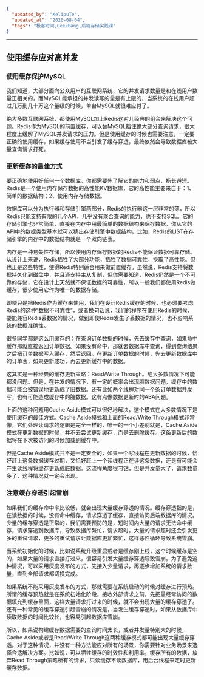 ```json
{
  "updated_by": "KelipuTe",
  "updated_at": "2020-08-04",
  "tags": "极客时间,GeekBang,后端存储实践课"
}
```

---

## 使用缓存应对高并发

### 使用缓存保护MySQL

我们知道，大部分面向公众用户的互联网系统，它的并发请求数量是和在线用户数量正相关的，而MySQL能承担的并发读写的量是有上限的，当系统的在线用户超过几万到几十万这个量级的时候，单台MySQL就很难应付了。

绝大多数互联网系统，都使用MySQL加上Redis这对儿经典的组合来解决这个问题。Redis作为MySQL的前置缓存，可以替MySQL挡住绝大部分查询请求，很大程度上缓解了MySQL并发请求的压力。但是使用缓存的时候也需要注意，一定要正确的使用缓存，如果缓存使用不当引发了缓存穿透，最终依然会导致数据库被大量查询请求打死。

### 更新缓存的最佳方式

要正确地使用好任何一个数据库，你都需要先了解它的能力和弱点，扬长避短。Redis是一个使用内存保存数据的高性能KV数据库，它的高性能主要来自于：1、简单的数据结构；2、使用内存存储数据。

数据库可以分为执行器和存储引擎两部分，Redis的执行器这一层非常的薄，所以Redis只能支持有限的几个API，几乎没有聚合查询的能力，也不支持SQL。它的存储引擎也非常简单，直接在内存中用最简单的数据结构来保存数据，你从它的API中的数据类型基本就可以猜出存储引擎中数据结构。比如，Redis的LIST在存储引擎的内存中的数据结构就是一个双向链表。

内存是一种易失性存储，所以使用内存保存数据的Redis不能保证数据可靠存储。从设计上来说，Redis牺牲了大部分功能，牺牲了数据可靠性，换取了高性能。但也正是这些特性，使得Redis特别适合用来做前置缓存。虽然说，Redis支持将数据持久化到磁盘中，并且还支持主从复制，但你需要知道，Redis仍然是一个不可靠的存储，它在设计上天然就不保证数据的可靠性，所以一般我们都使用Redis做缓存，很少使用它作为唯一的数据存储。

即使只是把Redis作为缓存来使用，我们在设计Redis缓存的时候，也必须要考虑Redis的这种“数据不可靠性”，或者换句话说，我们的程序在使用Redis的时候，要能兼容Redis丢数据的情况，做到即使Redis发生了丢数据的情况，也不影响系统的数据准确性。

很多同学都是这么用缓存的：在查询订单数据的时候，先去缓存中查询，如果命中缓存那就直接返回订单数据。如果没有命中，那就去数据库中查询，得到查询结果之后把订单数据写入缓存，然后返回。在更新订单数据的时候，先去更新数据库中的订单表，如果更新成功，再去更新缓存中的数据。

这其实是一种经典的缓存更新策略：Read/Write Through。绝大多数情况下可能都没问题。但是，在并发的情况下，有一定的概率会出现脏数据问题，缓存中的数据可能会被错误地更新成了旧数据。还有比如两个线程对同一个条订单数据并发写，也有可能造成缓存中的脏数据。这有点像数据更新时的ABA问题。

上面的这种问题用Cache Aside模式可以很好地解决，这个模式在大多数情况下是使用缓存的最佳方式。Cache Aside模式和上面的Read/Write Through模式非常像，它们处理读请求的逻辑是完全一样的，唯一的一个小差别就是，Cache Aside模式在更新数据的时候，并不去尝试更新缓存，而是去删除缓存。这条更新后的数据将在下次被访问的时候加载到缓存中。

但是Cache Aside模式并不是一定安全的，如果一个写线程在更新数据的时候，恰好赶上这条数据缓存过期，又恰好赶上一个读线程正在读这条数据，还是有可能会产生读线程将缓存更新成脏数据。这流程角度很刁钻，但是并发量大了，请求数量多了，这种情况就一定会出现。

### 注意缓存穿透引起雪崩

如果我们的缓存命中率比较低，就会出现大量缓存穿透的情况。缓存穿透指的是，在读数据的时候，没有命中缓存，请求穿透了缓存，直接访问后端数据库的情况。少量的缓存穿透是正常的，我们需要预防的是，短时间内大量的请求无法命中缓存，请求穿透到数据库，导致数据库繁忙，请求超时。大量的请求超时还会引发更多的重试请求，更多的重试请求让数据库更加繁忙，这样恶性循环导致系统雪崩。

当系统初始化的时候，比如说系统升级重启或者是缓存刚上线，这个时候缓存是空的，如果大量的请求直接打过来，很容易引发大量缓存穿透导致雪崩。为了避免这种情况，可以采用灰度发布的方式，先接入少量请求，再逐步增加系统的请求数量，直到全部请求都切换完成。

如果系统不能采用灰度发布的方式，那就需要在系统启动的时候对缓存进行预热。所谓的缓存预热就是在系统初始化阶段，接收外部请求之前，先把最经常访问的数据填充到缓存里面，这样大量请求打过来的时候，就不会出现大量的缓存穿透了。还有一种常见的缓存穿透引起雪崩的情况是，当发生缓存穿透时，如果从数据库中读取数据的时间比较长，也容易引起数据库雪崩。

所以，如果说构建缓存数据需要的查询时间太长，或者并发量特别大的时候，Cache Aside或者是Read/Write Through这两种缓存模式都可能出现大量缓存穿透。对于这种情况，并没有一种方法能应对所有的场景，你需要针对业务场景来选择合适解决方案。比如说，可以牺牲缓存的时效性和利用率，缓存所有的数据，放弃Read Through策略所有的请求，只读缓存不读数据库，用后台线程来定时更新缓存数据。



